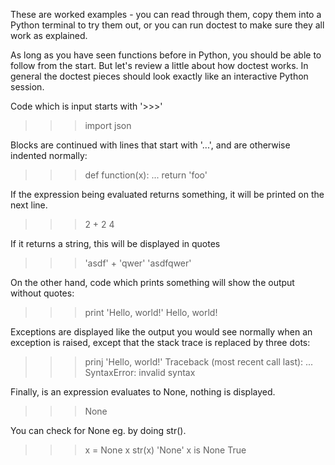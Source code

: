 These are worked examples - you can read through them, copy them into a Python terminal to try them out, or you can run doctest to make sure they all work as explained.

As long as you have seen functions before in Python, you should be able to follow from the start. 
But let's review a little about how doctest works.
In general the doctest pieces should look exactly like an interactive Python session.

Code which is input starts with '>>>'
>>> import json

Blocks are continued with lines that start with '...', and are otherwise indented normally:
>>> def function(x):
...     return 'foo'

If the expression being evaluated returns something, it will be printed on the next line.
>>> 2 + 2
4

If it returns a string, this will be displayed in quotes
>>> 'asdf' + 'qwer'
'asdfqwer'

On the other hand, code which prints something will show the output without quotes:
>>> print 'Hello, world!'
Hello, world!

Exceptions are displayed like the output you would see normally when an exception is raised, except that the stack trace is replaced by three dots:
>>> prinj 'Hello, world!'
Traceback (most recent call last):
 ...
SyntaxError: invalid syntax

Finally, is an expression evaluates to None, nothing is displayed.
>>> None

You can check for None eg. by doing str().
>>> x = None
>>> x
>>> str(x)
'None'
>>> x is None
True
